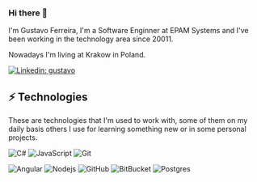 ### Hi there 👋

I'm Gustavo Ferreira, I'm a Software Enginner at EPAM Systems and I've been working in the technology area since 20011. 

Nowadays I'm living at Krakow in Poland. 

[![Linkedin: gustavo](https://img.shields.io/badge/-Linkedin-blue?style=flat-square&logo=Linkedin&logoColor=white&link=https://www.linkedin.com/in/gustavonevesferreira/)](https://www.linkedin.com/in/gustavonevesferreira/)


## ⚡ Technologies

These are technologies that I'm used to work with, some of them on my daily basis others I use for learning something new or in some personal projects. 

![C#](https://img.shields.io/badge/c%23%20-%23239120.svg?&style=flat&logo=c-sharp&logoColor=white)
![JavaScript](https://img.shields.io/badge/-JavaScript-black?style=flat-square&logo=javascript)
![Git](https://img.shields.io/badge/-Git-black?style=flat-square&logo=git)


![Angular](https://img.shields.io/badge/angular%20-%23DD0031.svg?&style=flat&logo=angular&logoColor=white)
![Nodejs](https://img.shields.io/badge/-Nodejs-339933?style=flat-square&logo=Node.js&logoColor=white)
![GitHub](https://img.shields.io/badge/-GitHub-181717?style=flat-square&logo=github)
![BitBucket](https://img.shields.io/badge/-BitBucket-darkblue?style=flat-square&logo=bitbucket)
![Postgres](https://img.shields.io/badge/postgres-%23316192.svg?&style=flat&logo=postgresql&logoColor=white)
